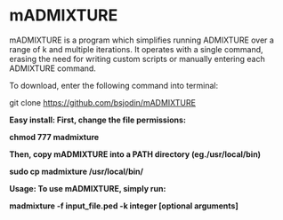 # mADMIXTURE
mADMIXTURE is a program which simplifies running ADMIXTURE over a range of k and multiple iterations. It operates with a single command, erasing the need for writing custom scripts or manually entering each ADMIXTURE command.

To download, enter the following command into terminal:

git clone https://github.com/bsjodin/mADMIXTURE

<strong>Easy install:<strong>
 First, change the file permissions:

  chmod 777 madmixture

Then, copy mADMIXTURE into a PATH directory (eg./usr/local/bin)

  sudo cp madmixture /usr/local/bin/

<strong>Usage:<strong>
To use mADMIXTURE, simply run:

  madmixture -f input_file.ped -k integer [optional arguments]
